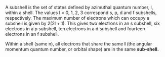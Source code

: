 A subshell is the set of states defined by azimuthal quantum number, l, within a shell. The values l = 0, 1, 2, 3 correspond s, p, d and f subshells, respectively. The maximum number of electrons which can occupy a subshell is given by 2(2l + 1). This gives two electrons in an s subshell, six electrons in a p subshell, ten electrons in a d subshell and fourteen electrons in an f subshell.

Within a shell (same n), all electrons that share the same **l** (the angular momentum quantum number, or orbital shape) are in the same **sub-shell.**